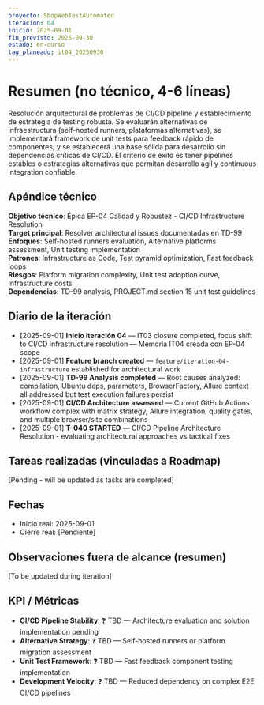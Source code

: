 ```yaml
---
proyecto: ShopWebTestAutomated
iteracion: 04
inicio: 2025-09-01
fin_previsto: 2025-09-30
estado: en-curso
tag_planeado: it04_20250930
---
```


# Resumen (no técnico, 4-6 líneas)

Resolución arquitectural de problemas de CI/CD pipeline y establecimiento de estrategia de testing robusta. Se evaluarán alternativas de infraestructura (self-hosted runners, plataformas alternativas), se implementará framework de unit tests para feedback rápido de componentes, y se establecerá una base sólida para desarrollo sin dependencias críticas de CI/CD. El criterio de éxito es tener pipelines estables o estrategias alternativas que permitan desarrollo ágil y continuous integration confiable.

## Apéndice técnico

**Objetivo técnico**: Épica EP-04 Calidad y Robustez - CI/CD Infrastructure Resolution  
**Target principal**: Resolver architectural issues documentadas en TD-99  
**Enfoques**: Self-hosted runners evaluation, Alternative platforms assessment, Unit testing implementation  
**Patrones**: Infrastructure as Code, Test pyramid optimization, Fast feedback loops  
**Riesgos**: Platform migration complexity, Unit test adoption curve, Infrastructure costs  
**Dependencias**: TD-99 analysis, PROJECT.md section 15 unit test guidelines

## Diario de la iteración

- [2025-09-01] **Inicio iteración 04** — IT03 closure completed, focus shift to CI/CD infrastructure resolution — Memoria IT04 creada con EP-04 scope
- [2025-09-01] **Feature branch created** — `feature/iteration-04-infrastructure` established for architectural work
- [2025-09-01] **TD-99 Analysis completed** — Root causes analyzed: compilation, Ubuntu deps, parameters, BrowserFactory, Allure context all addressed but test execution failures persist
- [2025-09-01] **CI/CD Architecture assessed** — Current GitHub Actions workflow complex with matrix strategy, Allure integration, quality gates, and multiple browser/site combinations
- [2025-09-01] **T-040 STARTED** — CI/CD Pipeline Architecture Resolution - evaluating architectural approaches vs tactical fixes

## Tareas realizadas (vinculadas a Roadmap)

[Pending - will be updated as tasks are completed]

## Fechas

- Inicio real: 2025-09-01
- Cierre real: [Pendiente]

## Observaciones fuera de alcance (resumen)

[To be updated during iteration]

## KPI / Métricas

- **CI/CD Pipeline Stability**: ❓ TBD — Architecture evaluation and solution implementation pending
- **Alternative Strategy**: ❓ TBD — Self-hosted runners or platform migration assessment
- **Unit Test Framework**: ❓ TBD — Fast feedback component testing implementation
- **Development Velocity**: ❓ TBD — Reduced dependency on complex E2E CI/CD pipelines